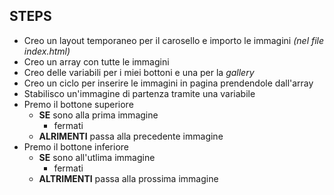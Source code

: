 ## STEPS
- Creo un layout temporaneo per il carosello e importo le immagini *(nel file index.html)*
- Creo un array con tutte le immagini
- Creo delle variabili per i miei bottoni e una per la *gallery*
- Creo un ciclo per inserire le immagini in pagina prendendole dall'array
- Stabilisco un'immagine di partenza tramite una variabile
- Premo il bottone superiore
    - **SE** sono alla prima immagine
        - fermati
    - **ALRIMENTI** passa alla precedente immagine
- Premo il bottone inferiore
    - **SE** sono all'utlima immagine
        - fermati
    - **ALTRIMENTI** passa alla prossima immagine